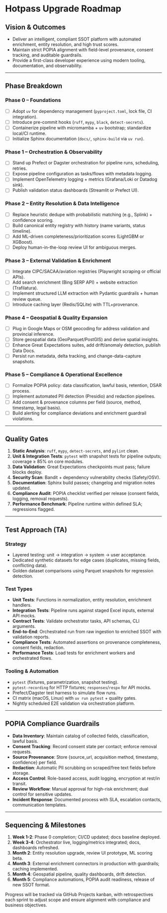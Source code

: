 # Hotpass Upgrade Roadmap

## Vision & Outcomes

- Deliver an intelligent, compliant SSOT platform with automated enrichment, entity resolution, and high trust scores.
- Maintain strict POPIA alignment with field-level provenance, consent tracking, and auditable guardrails.
- Provide a first-class developer experience using modern tooling, documentation, and observability.

---

## Phase Breakdown

### Phase 0 – Foundations

- [ ] Adopt `uv` for dependency management (`pyproject.toml`, lock file, CI integration).
- [ ] Introduce pre-commit hooks (`ruff`, `mypy`, `black`, `detect-secrets`).
- [ ] Containerize pipeline with micromamba + `uv` bootstrap; standardize local/CI runtime.
- [ ] Initialize Sphinx documentation (`docs/`, `sphinx-build` via `uv run`).

### Phase 1 – Orchestration & Observability

- [ ] Stand up Prefect or Dagster orchestration for pipeline runs, scheduling, retries.
- [ ] Expose pipeline configuration as tasks/flows with metadata logging.
- [ ] Implement OpenTelemetry logging + metrics (Grafana/Loki or Datadog sink).
- [ ] Publish validation status dashboards (Streamlit or Prefect UI).

### Phase 2 – Entity Resolution & Data Intelligence

- [ ] Replace heuristic dedupe with probabilistic matching (e.g., Splink) + confidence scoring.
- [ ] Build canonical entity registry with history (name variants, status timeline).
- [ ] Add ML-driven completeness/prioritization scores (LightGBM or XGBoost).
- [ ] Deploy human-in-the-loop review UI for ambiguous merges.

### Phase 3 – External Validation & Enrichment

- [ ] Integrate CIPC/SACAA/aviation registries (Playwright scraping or official APIs).
- [ ] Add search enrichment (Bing SERP API) + website extraction (Trafilatura).
- [ ] Implement structured LLM extraction with Pydantic guardrails + human review queue.
- [ ] Introduce caching layer (Redis/SQLite) with TTL+provenance.

### Phase 4 – Geospatial & Quality Expansion

- [ ] Plug in Google Maps or OSM geocoding for address validation and provincial inference.
- [ ] Store geospatial data (GeoParquet/PostGIS) and derive spatial insights.
- [ ] Enhance Great Expectations suites, add drift/anomaly detection, publish Data Docs.
- [ ] Persist run metadata, delta tracking, and change-data-capture snapshots.

### Phase 5 – Compliance & Operational Excellence

- [ ] Formalize POPIA policy: data classification, lawful basis, retention, DSAR process.
- [ ] Implement automated PII detection (Presidio) and redaction pipelines.
- [ ] Add consent & provenance columns per field (source, method, timestamp, legal basis).
- [ ] Build alerting for compliance deviations and enrichment guardrail violations.

---

## Quality Gates

1. **Static Analysis**: `ruff`, `mypy`, `detect-secrets`, and `pylint` clean.
2. **Unit & Integration Tests**: `pytest` with snapshot tests for pipeline outputs; coverage ≥ 85% on core modules.
3. **Data Validation**: Great Expectations checkpoints must pass; failure blocks deploy.
4. **Security Scan**: Bandit + dependency vulnerability checks (Safety/OSV).
5. **Documentation**: Sphinx build passes; changelog and migration notes updated.
6. **Compliance Audit**: POPIA checklist verified per release (consent fields, logging, removal requests).
7. **Performance Benchmark**: Pipeline runtime within defined SLA; regressions flagged.

---

## Test Approach (TA)

### Strategy

- Layered testing: unit → integration → system → user acceptance.
- Dedicated synthetic datasets for edge cases (duplicates, missing fields, conflicting data).
- Golden dataset comparisons using Parquet snapshots for regression detection.

### Test Types

- **Unit Tests**: Functions in normalization, entity resolution, enrichment handlers.
- **Integration Tests**: Pipeline runs against staged Excel inputs, external API mocks.
- **Contract Tests**: Validate orchestrator tasks, API schemas, CLI arguments.
- **End-to-End**: Orchestrated run from raw ingestion to enriched SSOT with validation reports.
- **Compliance Tests**: Automated assertions on provenance completeness, consent fields, redaction.
- **Performance Tests**: Load tests for enrichment workers and orchestrated flows.

### Tooling & Automation

- `pytest` (fixtures, parametrization, snapshot testing).
- `pytest-recording` for HTTP fixtures; `responses`/`respx` for API mocks.
- Prefect/Dagster test harness to simulate flow runs.
- CI matrix (macOS, Linux) with `uv run pytest` + quality gates.
- Nightly scheduled E2E validation via orchestration platform.

---

## POPIA Compliance Guardrails

- **Data Inventory**: Maintain catalog of collected fields, classification, lawful basis.
- **Consent Tracking**: Record consent state per contact; enforce removal requests.
- **Source Provenance**: Store {source_url, acquisition method, timestamp, confidence} per field.
- **Redaction**: Automatic PII scrubbing on scraped/free text fields before storage.
- **Access Control**: Role-based access, audit logging, encryption at rest/in transit.
- **Review Workflow**: Manual approval for high-risk enrichment; dual control for sensitive updates.
- **Incident Response**: Documented process with SLA, escalation contacts, communication templates.

---

## Sequencing & Milestones

1. **Week 1-2**: Phase 0 completion; CI/CD updated; docs baseline deployed.
2. **Week 3-4**: Orchestrator live, logging/metrics integrated; docs, dashboards refreshed.
3. **Month 2**: Entity resolution upgrade, review UI prototype, ML scoring beta.
4. **Month 3**: External enrichment connectors in production with guardrails; caching implemented.
5. **Month 4**: Geospatial pipeline, quality dashboards, drift detection.
6. **Month 5**: Compliance automations, POPIA audit readiness, release of new SSOT format.

Progress will be tracked via GitHub Projects kanban, with retrospectives each sprint to adjust scope and ensure alignment with compliance and business objectives.
